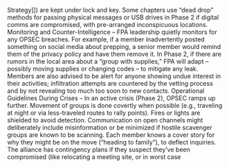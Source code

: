 Strategy]]) are kept under lock and key. Some chapters use “dead drop” methods for passing physical messages or USB drives in Phase 2 if digital comms are compromised, with pre-arranged inconspicuous locations. Monitoring and Counter-Intelligence – FPA leadership quietly monitors for any OPSEC breaches. For example, if a member inadvertently posted something on social media about prepping, a senior member would remind them of the privacy policy and have them remove it. In Phase 2, if there are rumors in the local area about a “group with supplies,” FPA will adapt – possibly moving supplies or changing codes – to mitigate any leak. Members are also advised to be alert for anyone showing undue interest in their activities; infiltration attempts are countered by the vetting process and by not revealing too much too soon to new contacts. Operational Guidelines During Crises – In an active crisis (Phase 2), OPSEC ramps up further. Movement of groups is done covertly when possible (e.g., traveling at night or via less-traveled routes to rally points). Fires or lights are shielded to avoid detection. Communication on open channels might deliberately include misinformation or be minimized if hostile scavenger groups are known to be scanning. Each member knows a cover story for why they might be on the move (“heading to family”), to deflect inquiries. The alliance has contingency plans if they suspect they’ve been compromised (like relocating a meeting site, or in worst case